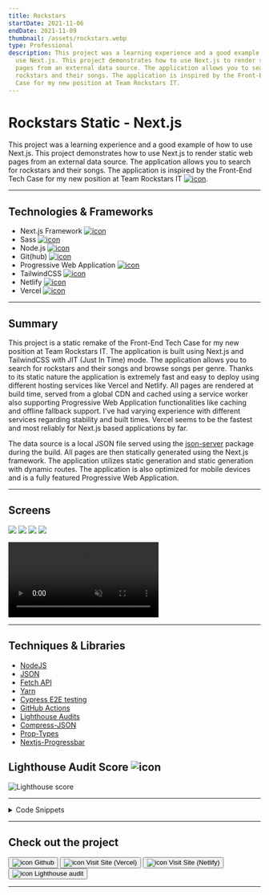 ```yaml
---
title: Rockstars
startDate: 2021-11-06
endDate: 2021-11-09
thumbnail: /assets/rockstars.webp
type: Professional
description: This project was a learning experience and a good example of how to
  use Next.js. This project demonstrates how to use Next.js to render static web
  pages from an external data source. The application allows you to search for
  rockstars and their songs. The application is inspired by the Front-End Tech
  Case for my new position at Team Rockstars IT.
---
```

# Rockstars Static - Next.js

This project was a learning experience and a good example of how to use Next.js. This project demonstrates how to use 
Next.js to render static web pages from an external data source. The application allows you to search for rockstars and their songs.
The application is inspired by the Front-End Tech Case for my new position at Team Rockstars IT [![icon](/assets/rockstars_5.webp)](https://teamrockstars.nl/).

- - -

## Technologies & Frameworks

* Next.js Framework [![icon](/assets/nextjs.png)](https://nextjs.org/)
* Sass [![icon](/assets/sass.png)](https://sass-lang.com/)
* Node.js [![icon](/assets/nodejs.png)](https://www.nodejs.org/)
* Git(hub) [![icon](/assets/github.png)](https://www.github.com/)
* Progressive Web Application [![icon](/assets/pwa.png)](https://web.dev/progressive-web-apps/)
* TailwindCSS [![icon](/assets/tailwindcss.png)](https://tailwindcss.com/)
* Netlify [![icon](/assets/netlify.png)](https://netlify.com/)
* Vercel [![icon](/assets/vercel.png)](https://vercel.com/)

- - -

## Summary

This project is a static remake of the Front-End Tech Case for my new position at Team Rockstars IT. The application is
built using Next.js and TailwindCSS with JIT (Just In Time) mode. The application allows you to search for rockstars
and their songs and browse songs per genre. Thanks to its static nature the application is extremely fast and easy to deploy
using different hosting services like Vercel and Netlify. All pages are rendered at build time, served from a global CDN 
and cached using a service worker also supporting Progressive Web Application functionalities like caching and offline fallback support. 
I've had varying experience with different services regarding stability and built times. 
Vercel seems to be the fastest and most reliably for Next.js based applications by far.

The data source is a local JSON file served using the [json-server](https://www.npmjs.com/package/json-server) package during
the build. All pages are then statically generated using the Next.js framework. The application utilizes static generation
and static generation with dynamic routes. The application is also optimized for mobile devices and is a fully featured 
Progressive Web Application. 

- - -

## Screens

<div class="images-grid">
<img src="/assets/rockstars.webp" />
<img src="/assets/rockstars_1.webp" />
<img src="/assets/rockstars_2.webp" />
<img src="/assets/rockstars_3.webp" />
</div>

<video autoplay muted loop playsinline controls src="/assets/rockstars.webm"></video>

- - -

## Techniques & Libraries

* [NodeJS](https://nodejs.org/)
* [JSON](https://json.org/)
* [Fetch API](https://developer.mozilla.org/en-US/docs/Web/API/Fetch_API)
* [Yarn](https://yarnpkg.com/)
* [Cypress E2E testing](https://www.cypress.io/)
* [GitHub Actions](https://www.github.com/features/actions)
* [Lighthouse Audits](https://developers.google.com/web/tools/lighthouse/)
* [Compress-JSON](https://www.npmjs.com/package/compress-json)
* [Prop-Types](https://www.npmjs.com/package/prop-types)
* [Nextjs-Progressbar](https://www.npmjs.com/package/nextjs-progressbar)

## Lighthouse Audit Score ![icon](/assets/lighthouse.png)

![Lighthouse score](/assets/lighthouse_rockstars.png "Lighthouse score")

- - -

<details>
  <summary>Code Snippets</summary>
<div>

The following are some code snippets of pieces of code I'm proud of from this project. 
The snippets demonstrate clean, concise and powerful code following established best practices. *(Code has been compacted)*

**Artists pages with Dynamic routing**\
This is the /artists/\[artistName].js file. It is a dynamic route that is used to render the detail page for each artist. 
All artist pages are rendered using the Next.js framework with data provided by the local JSON server ran at build-time.

```javascript
export async function getStaticProps({ params }) {
    const songs = await MusicService.getSongsByArtistName(encodeURIComponent(params.name))

    return {
        props: {
            songs
        }
    }
}

export async function getStaticPaths() {
    const artists = await MusicService.getArtists()

    const paths = artists.map(artist => {
        return {
            params: {
                name: artist.name
            }
        }
    })

    return {
        paths,
        fallback: false
    }
}

export default function artist({ songs }) {
    const pageSize = 25
    const router = useRouter()
    const [filteredSongs, setFilteredSongs] = useState(songs)
    const [page, setPage] = useState(1)

    const albums = songs?.map(song => song.album).filter((album, index, self) => self.indexOf(album) === index)
    const oldest = songs?.length ? songs?.reduce((a, b) => a.year < b.year ? a : b) : ''
    const newest = songs?.length ? songs?.reduce((a, b) => a.year > b.year ? a : b) : ''

    const filterSongs = (e) => {
        triggerLoader(router)
        setPage(1)
        setFilteredSongs(songs?.filter(song => {
            return Object.values({...song, spotifyId: ''}).some(value => {
                return value?.toString().toLowerCase().includes(e.target.value.toLowerCase())
        })}))
    }

    return (
        <div id="artist" className="flex flex-wrap justify-between gap-2">
            <div className="flex justify-between flex-wrap gap-4 mb-4 w-full">
                <h1>Artist: "{router.query.name}"</h1>
                <input className="p-2 text-rockstar-grey w-full mobile:w-auto" placeholder="Search songs! 🎵" onChange={e => filterSongs(e)}/>
                <span className="text-xl w-full -mb-4">{oldest.year} - {newest.year}</span>
                <span className="text-xl w-full -mb-4">{albums.length} Album<SOrNot arrayLength={albums.length}/></span>
                <h2 className="w-full -mb-4">{filteredSongs.length} Song<SOrNot arrayLength={filteredSongs.length} withColon /></h2>
            </div>
            {filteredSongs.slice(0, page * pageSize).length ? filteredSongs.slice(0, page * pageSize).map(song =>
                <SongCard key={song.id} song={song} showGenre/>
            ) : <h3>No results...</h3>}
            {filteredSongs.length > 50 && <ScrollToTopButton/>}
            {!(filteredSongs.slice(0, page * pageSize).length === filteredSongs.length) &&
            <LoadMoreButton fullWidth loadMore={() => { triggerLoader(router); setPage(page + 1) }}/>}
        </div>
    )
}
```

**All Songs page**\
This is the all songs page. It is a static route that is used to render the page that lists all songs. 
It features advanced filtering on each property of a song and rudimentary sorting. 
Song elements are dynamically rendered using the React.js framework.
It also demonstrates how to treat large amounts of data using JSON compression.

```javascript
export async function getStaticProps() {
    let songs = await MusicService.getSongs()

    songs = songs.map(song => { // Trim unneeded properties from songs
        const { id, bpm, duration, shortname, ...trimmedSongs } = song
        return trimmedSongs
    })

    songs = compress(songs)

    return {
        props: {
            songs
        }
    }
}

export default function Songs({songs}) {
    const pageSize = 50
    const router = useRouter()
    songs = decompress(songs)
    const [filteredSongs, setFilteredSongs] = useState(songs)
    const [page, setPage] = useState(1)

    const filterSongs = (e) => {
        triggerLoader(router)
        setPage(1)
        setFilteredSongs(songs?.filter(song => {
            return Object.values({...song, spotifyId: ''}).some(value => {
                return value?.toString().toLowerCase().includes(e.target.value.toLowerCase())
            })
        }))
    }

    return (
        <div id="songs" className="flex flex-wrap justify-between gap-2">
            <div className="flex justify-between flex-wrap gap-4 mb-4 w-full">
                <div className="flex items-center gap-4 w-full mobile:w-auto justify-between mobile:justify-start">
                    <h1>All Songs</h1>
                    <button className="button !p-2 shadow-3xl !w-auto" onClick={() => setFilteredSongs([...filteredSongs].reverse())}>Sort ⇕</button>
                </div>
                <input className="p-2 text-rockstar-grey  w-full mobile:w-auto" placeholder="Search songs! 🎵" onChange={e => filterSongs(e)}/>
            </div>

            {filteredSongs.slice(0, page * pageSize).length ? filteredSongs.slice(0, page * pageSize).map(song =>
                <SongCard showArtist showGenre key={`${song.name} ${song.artist}`} song={song}/>
            ) : <h3>No results...</h3>}
            {filteredSongs.length >= 50 && <ScrollToTopButton/>}
            {!(filteredSongs.slice(0, page * pageSize).length === filteredSongs.length) &&
            <LoadMoreButton fullWidth loadMore={() => { triggerLoader(router); setPage(page + 1) }}/>}
        </div>
    )
}
```

</div>
</details>

- - -

## Check out the project

[<button>![icon](/assets/github.png) Github</button>](https://github.com/alianza/rockstars_static)
[<button>![icon](/assets/vercel.png) Visit Site (Vercel)</button>](https://rockstars-static.vercel.app/)
[<button>![icon](/assets/netlify.png) Visit Site (Netlify)</button>](https://rockstars.jwvbremen.nl/)
[<button>![icon](/assets/lighthouse.png) Lighthouse audit</button>](/projects/rockstars/lighthouse_rockstars.html)

- - -
